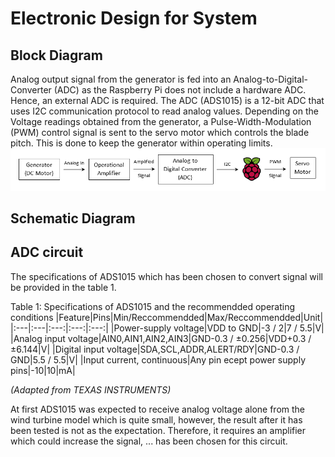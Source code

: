 # Electronic Design for System

## Block Diagram
Analog output signal from the generator is fed into an Analog-to-Digital-Converter (ADC) as the Raspberry Pi does not include a hardware ADC. Hence, an external ADC is required. The ADC (ADS1015) is a 12-bit ADC that uses I2C communication protocol to read analog values. Depending on the Voltage readings obtained from the generator, a Pulse-Width-Modulation (PWM) control signal is sent to the servo motor which controls the blade pitch. This is done to keep the generator within operating limits.
![Electronics Block Diagram](https://github.com/GuitarCraftMiner/RealTime5-Team-2/blob/master/images/Electronics_BD.png)

## Schematic Diagram


## ADC circuit
The specifications of ADS1015 which has been chosen to convert signal will be provided in the table 1. 

Table 1: Specifications of ADS1015 and the recommendded operating conditions
|Feature|Pins|Min/Reccommendded|Max/Reccommendded|Unit|
|:---|:---|:---:|:---:|:---:|
|Power-supply voltage|VDD to GND|-3 / 2|7 / 5.5|V|
|Analog input voltage|AIN0,AIN1,AIN2,AIN3|GND-0.3 / ±0.256|VDD+0.3 / ±6.144|V|
|Digital input voltage|SDA,SCL,ADDR,ALERT/RDY|GND-0.3 / GND|5.5 / 5.5|V|
|Input current, continuous|Any pin ecept power supply pins|-10|10|mA|

*(Adapted from TEXAS INSTRUMENTS)*

At first ADS1015 was expected to receive analog voltage alone from the wind turbine model which is quite small, however, the result after it has been tested is not as the expectation. Therefore, it requires an amplifier which could increase the signal, ... has been chosen for this circuit. 
